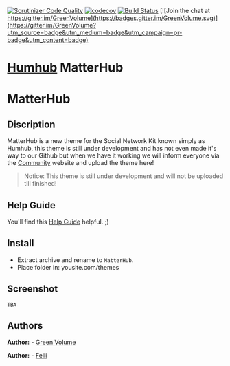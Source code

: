 [![Scrutinizer Code Quality](https://scrutinizer-ci.com/g/GreenVolume/humhub-themes-MatterHub/badges/quality-score.png?b=master)](https://scrutinizer-ci.com/g/GreenVolume/humhub-themes-MatterHub/?branch=master) [![codecov](https://codecov.io/gh/GreenVolume/humhub-themes-MatterHub/branch/master/graph/badge.svg)](https://codecov.io/gh/GreenVolume/humhub-themes-MatterHub)
 [![Build Status](https://scrutinizer-ci.com/g/GreenVolume/humhub-themes-MatterHub/badges/build.png?b=master)](https://scrutinizer-ci.com/g/GreenVolume/humhub-themes-MatterHub/build-status/master) [![Join the chat at https://gitter.im/GreenVolume](https://badges.gitter.im/GreenVolume.svg)](https://gitter.im/GreenVolume?utm_source=badge&utm_medium=badge&utm_campaign=pr-badge&utm_content=badge)

# [Humhub](https://www.humhub.org/en) MatterHub

# MatterHub

## Discription
MatterHub is a new theme for the Social Network Kit known simply as Humhub, this theme is still under development and has not even made it's way to our Github but when we have it working we will inform everyone via the [Community](https://community.humhub.com/) website and upload the theme here!

>Notice: This theme is still under development and will not be uploaded till finished!

## Help Guide
You'll find this [Help Guide](https://github.com/Felli/humhub-themes-MatterHub/wiki) helpful. ;)

## Install
- Extract archive and rename to ```MatterHub```.
- Place folder in: yousite.com/themes

## Screenshot
`TBA`

## Authors
__Author:__ - [Green Volume](https://github.com/GreenVolume)

__Author:__ - [Felli](https://github.com/Felli)
